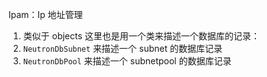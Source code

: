 Ipam：Ip 地址管理

1. 类似于 objects 这里也是用一个类来描述一个数据库的记录：
 1. `NeutronDbSubnet` 来描述一个 subnet 的数据库记录
 2. `NeutronDbPool` 来描述一个 subnetpool 的数据库记录
